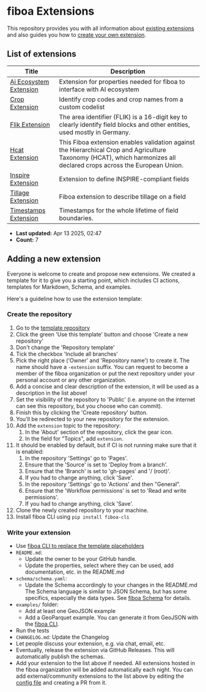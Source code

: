 # fiboa Extensions

This repository provides you with all information about [existing extensions](#list-of-extensions) 
and also guides you how to [create your own extension](#adding-a-new-extension).

## List of extensions

| Title | Description |
| ----- | ----------- |
| [Ai Ecosystem Extension](https://github.com/fiboa/ai-ecosystem-extension) | Extension for properties needed for fiboa to interface with AI ecosystem |
| [Crop Extension](https://github.com/fiboa/crop-extension) | Identify crop codes and crop names from a custom codelist |
| [Flik Extension](https://github.com/fiboa/flik-extension) | The area identifier (FLIK) is a 16-digit key to clearly identify field blocks and other entities, used mostly in Germany. |
| [Hcat Extension](https://github.com/fiboa/hcat-extension) | This Fiboa extension enables validation against the Hierarchical Crop and Agriculture Taxonomy (HCAT), which harmonizes all declared crops across the European Union.  |
| [Inspire Extension](https://github.com/fiboa/inspire-extension) | Extension to define INSPIRE-compliant fields |
| [Tillage Extension](https://github.com/fiboa/tillage-extension) | Fiboa extension to describe tillage on a field |
| [Timestamps Extension](https://github.com/fiboa/timestamps-extension) | Timestamps for the whole lifetime of field boundaries. |

* **Last updated:** Apr 13 2025, 02:47 
* **Count:** 7

## Adding a new extension

Everyone is welcome to create and propose new extensions.
We created a template for it to give you a starting point, which includes
CI actions, templates for Markdown, Schema, and examples.

Here's a guideline how to use the extension template:

### Create the repository

1. Go to the [template repository](https://github.com/fiboa/extension-template)
2. Click the green 'Use this template' button and choose 'Create a new repository'
3. Don't change the 'Repository template'
4. Tick the checkbox 'Include all branches'
5. Pick the right place ('Owner' and 'Repository name') to create it.
   The name should have a `-extension` suffix.
   You can request to become a member of the fiboa organization or
   put the next repository under your personal account or any other organization.
6. Add a concise and clear description of the extension, it will be used as a description in the list above!
7. Set the visibility of the repository to 'Public'
   (i.e. anyone on the internet can see this repository, but you choose who can commit).
8. Finish this by clicking the 'Create repository' button.
9. You'll be redirected to your new repository for the extension.
10. Add the `extension` topic to the repository:
    1. In the 'About' section of the repository, click the gear icon.
    2. In the field for "Topics", add `extension`.
11. It should be enabled by default, but if CI is not running make sure that it is enabled:
    1. In the repository 'Settings' go to 'Pages'.
    2. Ensure that the 'Source' is set to 'Deploy from a branch'.
    3. Ensure that the 'Branch' is set to 'gh-pages' and '/ (root)'.
    4. If you had to change anything, click 'Save'.
    5. In the repository 'Settings' go to 'Actions' and then "General".
    6. Ensure that the 'Workflow permissions' is set to 'Read and write permissions'.
    7. If you had to change anything, click 'Save'.
12. Clone the newly created repository to your machine.
13. Install fiboa CLI using `pip install fiboa-cli`

### Write your extension

* Use [fiboa CLI to replace the template placeholders](https://github.com/fiboa/cli?tab=readme-ov-file#update-an-extension-template-with-new-names)
* `README.md`:
    * Update the owner to be your GitHub handle.
    * Update the properties, select where they can be used, add documentation, etc. in the README.md
* `schema/schema.yaml`:
    * Update the Schema accordingly to your changes in the README.md
      The Schema language is similar to JSON Schema, but has some specifics, especially the data types.
      See [fiboa Schema](https://github.com/fiboa/schema) for details.
* `examples/` folder:
    * Add at least one GeoJSON example
    * Add a GeoParquet example. You can generate it from GeoJSON with the [fiboa CLI](https://github.com/fiboa/cli).
* Run the tests
* `CHANGELOG.md`: Update the Changelog
* Let people discuss your extension, e.g. via chat, email, etc.
* Eventually, release the extension via GitHub Releases.
  This will automatically publish the schemas.
* Add your extension to the list above if needed.
  All extensions hosted in the fiboa organization will be added automatically each night.
  You can add external/community extensions to the list above by editing the [config file](https://github.com/fiboa/extensions/edit/main/config.yaml) and creating a PR from it.
